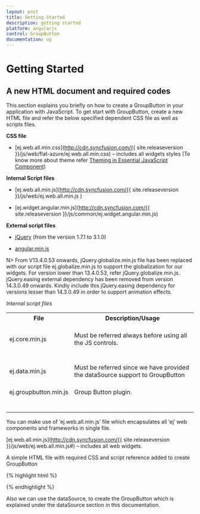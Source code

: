 ```yaml
---
layout: post
title: Getting-Started
description: getting started
platform: angularjs
control: GroupButton
documentation: ug
---
```



# Getting Started

## A new HTML document and required codes

This section explains you briefly on how to create a GroupButton in your application with JavaScript. To get start with GroupButton, create a new HTML file and refer the below specified dependent CSS file as well as scripts files.

**CSS file**

* [ej.web.all.min.css](http://cdn.syncfusion.com/{{ site.releaseversion }}/js/web/flat-azure/ej.web.all.min.css) – includes all widgets styles (To know more about theme refer [Theming in Essential JavaScript Component](http://help.syncfusion.com/js/theming-in-essential-javascript-components#))

**Internal Script files**

* [ej.web.all.min.js](http://cdn.syncfusion.com/{{ site.releaseversion }}/js/web/ej.web.all.min.js )

* [ej.widget.angular.min.js](http://cdn.syncfusion.com/{{ site.releaseversion }}/js/common/ej.widget.angular.min.js)

**External script files**

* [jQuery](http://jquery.com/#) (from the version 1.7.1 to 3.1.0)

* [angular.min.js](http://cdn.syncfusion.com/js/assets/external/angular.min.js)

N> From V13.4.0.53 onwards, jQuery.globalize.min.js file has been replaced with our script file ej.globalize.min.js to support the globalization for our widgets. For version lower than 13.4.0.53, refer jQuery.globalize.min.js. jQuery.easing external dependency has been removed from version 14.3.0.49 onwards. Kindly include this jQuery.easing dependency for versions lesser than 14.3.0.49 in order to support animation effects.

*Internal script files*

<table>
<tr>
<th>
File<br/><br/></th><th>
Description/Usage<br/><br/></th></tr>
<tr>
<td>
ej.core.min.js<br/><br/><br/></td><td>
Must be referred always before using all the JS controls.<br/><br/><br/></td></tr>
<tr>
<td>
ej.data.min.js<br/><br/></td><td>
Must be referred since we have provided the dataSource support to GroupButton<br/><br/></td></tr>
<tr>
<td>
ej.groupbutton.min.js<br/><br/><br/></td><td>
Group Button plugin.<br/><br/><br/></td></tr>
</table>

You can make use of ‘ej.web.all.min.js’ file which encapsulates all ‘ej’ web components and frameworks in single file.

[ej.web.all.min.js](http://cdn.syncfusion.com/{{ site.releaseversion }}/js/web/ej.web.all.min.js#) – includes all web widgets.

A simple HTML file with required CSS and script reference added to create GroupButton

{% highlight html %}
    <!DOCTYPE html>
    <html>
    <head>
        <meta name="viewport" content="width=device-width, initial-scale=1.0" charset="utf-8" /> <!-- style sheet for default theme(flat azure) -->
        <link href="http://cdn.syncfusion.com/{{ site.releaseversion }}/js/web/flat-azure/ej.web.all.min.css" rel="stylesheet" /> <!--scripts-->
        <script src="http://cdn.syncfusion.com/js/assets/external/jquery-1.11.3.min.js"></script>
        <script src="http://cdn.syncfusion.com/{{ site.releaseversion }}/js/web/ej.web.all.min.js"> </script>
    </head>
    <body>
        <!--Place input element to create GroupButton-->
        <script>

            // Place your script code here to initialize GroupButton

        </script>
    </body>
    </html>
{% endhighlight %}



## GroupButton initialization

GroupButton can be created using **&lt;DIV&gt;** tag or **&lt;SPAN&gt;** tag and corresponding child button elements can be rendered as **&lt;LI&gt;** tag or **&lt;HREF&gt;** tag. Below is the sample code to showcase the rendering the GroupButton with **&lt;LI&gt;** tags in HTML page,

{% highlight html %}
<div id="groupButton" ej-groupbutton e-groupbuttonmode="radiobutton" e-width="100%" e-showroundedcorner="true" >
<ul>
    <li> Save </li>
    <li> Open </li>
    <li> Delete </li>
</ul>
</div>

{% endhighlight %}

{% highlight js %}
<script>
angular.module('GroupBtnCtrl', ['ejangular'])
.controller('GroupBtnCtller', function ($scope) {

});
</script>

{% endhighlight %}

Also we can use the dataSource, to create the GroupButton which is explained under the dataSource section in this documentation.

